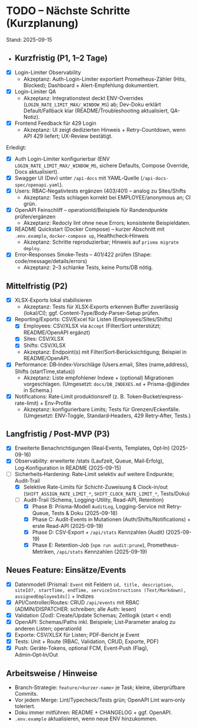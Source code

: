 # TODO – Nächste Schritte (Kurzplanung)

Stand: 2025-09-15

- ## Kurzfristig (P1, 1–2 Tage)
- [x] Login-Limiter Observability
  - Akzeptanz: Auth-Login-Limiter exportiert Prometheus-Zähler (Hits, Blocked); Dashboard + Alert-Empfehlung dokumentiert.
- [x] Login-Limiter QA
  - Akzeptanz: Integrationstest deckt ENV-Overrides (`LOGIN_RATE_LIMIT_MAX/_WINDOW_MS`) ab; Dev-Doku erklärt Default/Fallback klar (README/Troubleshooting aktualisiert, QA-Notiz).
- [x] Frontend Feedback für 429 Login
  - Akzeptanz: UI zeigt dedizierten Hinweis + Retry-Countdown, wenn API 429 liefert; UX-Review bestätigt.
  
Erledigt:
- [x] Auth Login-Limiter konfigurierbar (ENV `LOGIN_RATE_LIMIT_MAX/_WINDOW_MS`, sichere Defaults, Compose Override, Docs aktualisiert).
- [x] Swagger UI (Dev) unter `/api-docs` mit YAML‑Quelle (`/api-docs-spec/openapi.yaml`).
- [x] Users: RBAC‑Negativtests ergänzen (403/401) – analog zu Sites/Shifts
  - Akzeptanz: Tests schlagen korrekt bei EMPLOYEE/anonymous an; CI grün.
- [x] OpenAPI Feinschliff – operationId/Beispiele für Randendpunkte prüfen/ergänzen
  - Akzeptanz: Redocly lint ohne neue Errors; konsistente Beispieldaten.
- [x] README Quickstart (Docker Compose) – kurzer Abschnitt mit `.env.example`, `docker-compose up`, Healthcheck‑Hinweis
  - Akzeptanz: Schritte reproduzierbar; Hinweis auf `prisma migrate deploy`.
- [x] Error‑Responses Smoke‑Tests – 401/422 prüfen (Shape: code/message/details/errors)
  - Akzeptanz: 2–3 schlanke Tests, keine Ports/DB nötig.

## Mittelfristig (P2)
- [x] XLSX‑Exports lokal stabilisieren
  - Akzeptanz: Tests für XLSX‑Exports erkennen Buffer zuverlässig (lokal/CI); ggf. Content‑Type/Body‑Parser‑Setup prüfen.
- [x] Reporting/Exports: CSV/Excel für Listen (Employees/Sites/Shifts)
  - [x] Employees: CSV/XLSX via `Accept` (Filter/Sort unterstützt; README/OpenAPI ergänzt)
  - [x] Sites: CSV/XLSX
  - [x] Shifts: CSV/XLSX
  - Akzeptanz: Endpoint(s) mit Filter/Sort‑Berücksichtigung; Beispiel in README/OpenAPI.
- [x] Performance: DB‑Index‑Vorschläge (Users.email, Sites (name,address), Shifts (startTime,status))
  - Akzeptanz: Liste empfohlener Indexe + (optional) Migrationen vorgeschlagen. (Umgesetzt: `docs/DB_INDEXES.md` + Prisma-@@index in Schema.)
- [x] Notifications: Rate‑Limit produktionsreif (z. B. Token‑Bucket/express-rate-limit) + Env‑Profile
  - Akzeptanz: konfigurierbare Limits; Tests für Grenzen/Eckenfälle. (Umgesetzt: ENV‑Toggle, Standard‑Headers, 429 Retry‑After, Tests.)

## Langfristig / Post‑MVP (P3)
- [x] Erweiterte Benachrichtigungen (Real‑Events, Templates, Opt‑In) (2025-09-16)
- [x] Observability: erweiterte /stats (Laufzeit, Queue, Mail‑Erfolg), Log‑Konfiguration in README (2025-09-15)
- [ ] Sicherheits‑Hardening: Rate‑Limit selektiv auf weitere Endpunkte; Audit‑Trail
  - [x] Selektive Rate-Limits für Schicht-Zuweisung & Clock-in/out (`SHIFT_ASSIGN_RATE_LIMIT_*`, `SHIFT_CLOCK_RATE_LIMIT_*`, Tests/Doku)
  - [ ] Audit-Trail (Schema, Logging-Utility, Read-API, Retention)
    - [x] Phase B: Prisma-Modell `AuditLog`, Logging-Service mit Retry-Queue, Tests & Doku (2025-09-18)
    - [x] Phase C: Audit-Events in Mutationen (Auth/Shifts/Notifications) + erste Read-API (2025-09-19)
    - [x] Phase D: CSV-Export + `/api/stats` Kennzahlen (Audit) (2025-09-19)
    - [x] Phase E: Retention-Job (`npm run audit:prune`), Prometheus-Metriken, `/api/stats` Kennzahlen (2025-09-19)

## Neues Feature: Einsätze/Events
- [x] Datenmodell (Prisma): `Event` mit Feldern `id, title, description, siteId?, startTime, endTime, serviceInstructions (Text/Markdown), assignedEmployeeIds[]` + Indizes
- [x] API/Controller/Routes: CRUD `/api/events` mit RBAC (ADMIN/DISPATCHER: schreiben; alle Auth: lesen)
- [x] Validation (Zod): Create/Update Schemas; Zeitlogik (start < end)
- [x] OpenAPI: Schemas/Paths inkl. Beispiele; List‑Parameter analog zu anderen Listen; operationId
- [x] Exporte: CSV/XLSX für Listen; PDF‑Bericht je Event
- [x] Tests: Unit + Route (RBAC, Validation, CRUD, Exporte, PDF)
- [x] Push: Geräte‑Tokens, optional FCM, Event‑Push (Flag), Admin‑Opt‑In/Out

## Arbeitsweise / Hinweise
- Branch‑Strategie: `feature/<kurzer-name>` je Task; kleine, überprüfbare Commits.
- Vor jedem Merge: Lint/Typecheck/Tests grün; OpenAPI Lint warn‑only toleriert.
- Doku immer mitführen: README + CHANGELOG + ggf. OpenAPI.
- `.env.example` aktualisieren, wenn neue ENV hinzukommen.
